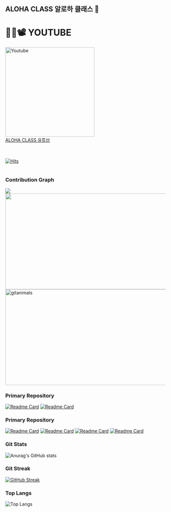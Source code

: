 ## ALOHA CLASS 알로하 클래스 🌴


# 👩‍🏫📽 YOUTUBE 
<a href="https://www.youtube.com/channel/UCVqCofIsA8rXp8Nm0-Rzo0A?sub_confirmation=1" rel="nofollow"><img alt="Youtube" title="Youtube" src="https://i.imgur.com/Fj6mooW.png" data-canonical-src="https://img.shields.io/badge/-Subscribe-red?style=for-the-badge&amp;logo=youtube&amp;logoColor=white" style="width: 280px; max-width:100%"></a>
<br>
<a href="https://www.youtube.com/@alohaclass" target="_blank">ALOHA CLASS 유튜브</a>
<br>
<br>
<br>

[![Hits](https://hits.seeyoufarm.com/api/count/incr/badge.svg?url=https%3A%2F%2Fgithub.com%2FALOHA-CLASS&count_bg=%23252090&title_bg=%23FF0000&icon=youtubetv.svg&icon_color=%23E7E7E7&title=ALOLA-CLASS&edge_flat=false)](https://hits.seeyoufarm.com)
<br><br>



<!-- 잔디 -->
### Contribution Graph 
<img src="https://ghchart.rshah.org/219138/wwwalohacampus" />





<a href="https://www.gitanimals.org/en_US?utm_medium=image&utm_source=wwwalohacampus&utm_content=farm">
<img
  src="https://render.gitanimals.org/farms/wwwalohacampus"
  width="600"
  height="300"
/>
</a>
  

<a href="https://www.gitanimals.org/">
      <img
        src="https://render.gitanimals.org/guilds/680306676102614987/draw"
        width="600"
        height="300"
        alt="gitanimals"
      />
    </a>



<!--
![Anurag's GitHub stats](https://github-readme-stats.vercel.app/api?username=wwwalohacampus&theme=default&show_icons=true)

-->
<!-- 대표 앱 -->
### Primary Repository
[![Readme Card](https://github-readme-stats.vercel.app/api/pin/?username=ALOHA-CLASS&repo=JavaFX_BBS&show_icons=true&theme=nightowl)](https://github.com/ALOHA-CLASS/JavaFX_BBS)
[![Readme Card](https://github-readme-stats.vercel.app/api/pin/?username=ALOHA-CLASS&repo=JavaFX_QRCodeGenerator&show_icons=true&theme=nightowl)](https://github.com/ALOHA-CLASS/JavaFX_QRCodeGenerator)

<!-- 대표 레포지토리 -->
### Primary Repository
[![Readme Card](https://github-readme-stats.vercel.app/api/pin/?username=ALOHA-CLASS&repo=MSA9_JAVA&show_icons=true&theme=nightowl)](https://github.com/ALOHA-CLASS/MSA9_JAVA)
[![Readme Card](https://github-readme-stats.vercel.app/api/pin/?username=ALOHA-CLASS&repo=SpringBoot_TJE&show_icons=true&theme=nightowl)](https://github.com/ALOHA-CLASS/SpringBoot_TJE)
[![Readme Card](https://github-readme-stats.vercel.app/api/pin/?username=ALOHA-CLASS&repo=Node.js_TJE&show_icons=true&theme=nightowl)](https://github.com/ALOHA-CLASS/Node.js_TJE)
[![Readme Card](https://github-readme-stats.vercel.app/api/pin/?username=ALOHA-CLASS&repo=React_TJE&show_icons=true&theme=nightowl)](https://github.com/ALOHA-CLASS/React_TJE)

<!-- 깃 스텟 -->
### Git Stats 
![Anurag's GitHub stats](https://github-readme-stats-git-masterorgs-github-readme-stats-team.vercel.app/api?username=wwwalohacampus&include_orgs=true&include_all_commits=true&count_private=true&show_icons=true&theme=nightowl&locale=kr)

### Git Streak
[![GitHub Streak](https://streak-stats.demolab.com?user=wwwalohacampus&theme=github-dark-blue&locale=ko)](https://git.io/streak-stats)

### Top Langs
![Top Langs](https://github-readme-stats.vercel.app/api/top-langs/?username=wwwalohacampus&layout=pie&include_orgs=true&count_private=true&show_icons=true&theme=nightowl&locale=kr)

<!-- 백준 --> 
<!--
[![Solved.ac
프로필](http://mazassumnida.wtf/api/generate_badge?boj=h850415)](https://solved.ac/h850415)
-->

